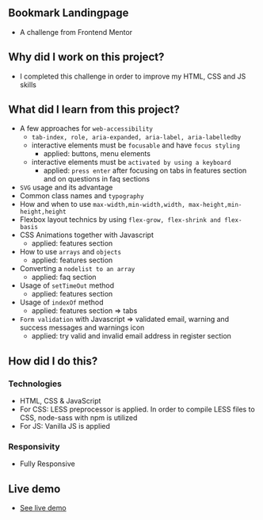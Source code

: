 ## Bookmark Landingpage
- A challenge from Frontend Mentor

## Why did I work on this project?
- I completed this challenge in order to improve my HTML, CSS and JS skills

## What did I learn from this project?
- A few approaches for `web-accessibility`
  - `tab-index, role, aria-expanded, aria-label, aria-labelledby`
  - interactive elements must be `focusable` and have `focus styling`
    - applied: buttons, menu elements
  - interactive elements must be `activated by using a keyboard`
    - applied: `press enter` after focusing on tabs in features section and on questions in faq sections
- `SVG` usage and its advantage
- Common class names and `typography`
- How and when to use `max-width,min-width,width, max-height,min-height,height`
- Flexbox layout technics by using `flex-grow, flex-shrink and flex-basis`
- CSS Animations together with Javascript
  - applied: features section
- How to use `arrays` and `objects`
  - applied: features section
- Converting a `nodelist to an array`
  - applied: faq section
- Usage of `setTimeOut` method
  - applied: features section
- Usage of `indexOf` method
  - applied: features section => tabs
- `Form validation` with Javascript => validated email, warning and success messages and warnings icon
  - applied: try valid and invalid email address in register section

## How did I do this?
### Technologies
- HTML, CSS & JavaScript
- For CSS: LESS preprocessor is applied. In order to compile LESS files to CSS, node-sass with npm is utilized
- For JS: Vanilla JS is applied

### Responsivity
- Fully Responsive

## Live demo
- [See live demo](https://bookmark-landing-page.gokseloz.vercel.app)
